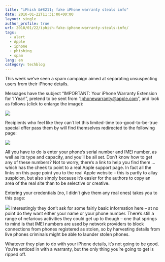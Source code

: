 ```yaml
---
title: "iPhish &#8211; fake iPhone warranty steals info"
date: 2010-01-22T11:31:00+00:00
layout: single
author_profile: true
url: 2010/01/22/iphish-fake-iphone-warranty-steals-info/
tags:
  - alert
  - Apple
  - iphone
  - phishing
  - spam
lang: en
category: techblog
---
```

This week we’ve seen a spam campaign aimed at separating unsuspecting users from their iPhone details.

Messages have the subject “IMPORTANT: Your iPhone Warranty Extension for 1 Year!”, pretend to be sent from “iphonewarranty@apple.com”, and look as follows (click to enlarge the image):

[![](http://1.bp.blogspot.com/_vaUVXcmC3OI/S1mExqcLapI/AAAAAAAAAuQ/06YWX_bmkSE/s640/iphish-message.jpg)](http://1.bp.blogspot.com/_vaUVXcmC3OI/S1mExqcLapI/AAAAAAAAAuQ/06YWX_bmkSE/s1600-h/iphish-message.jpg)

Recipients who feel like they can’t let this limited-time too-good-to-be-true special offer pass them by will find themselves redirected to the following page:

[![](http://4.bp.blogspot.com/_vaUVXcmC3OI/S1mEzp_CeXI/AAAAAAAAAuY/V3K4CPF6FEg/s640/iphish-page.jpg)](http://4.bp.blogspot.com/_vaUVXcmC3OI/S1mEzp_CeXI/AAAAAAAAAuY/V3K4CPF6FEg/s1600-h/iphish-page.jpg)

All you have to do is enter your phone’s serial number and IMEI number, as well as its type and capacity, and you’ll be all set. Don’t know how to get any of these numbers? Not to worry, there’s a link to help you find them … which has the cheek to point to a real Apple support page. In fact all the links on this page point you to the real Apple website &#8211; this is partly to allay suspicion, but also simply because it’s easier for the authors to copy an area of the real site than to be selective or creative.

Entering your credentials (no, I didn’t give them any real ones) takes you to this page:

[![](http://1.bp.blogspot.com/_vaUVXcmC3OI/S1mE1teHSRI/AAAAAAAAAug/DOftCYao0OM/s640/iphish-page2.jpg)](http://1.bp.blogspot.com/_vaUVXcmC3OI/S1mE1teHSRI/AAAAAAAAAug/DOftCYao0OM/s1600-h/iphish-page2.jpg)
Interestingly they don’t ask for some fairly basic information here &#8211; at no point do they want either your name or your phone number. There’s still a range of nefarious activities they could get up to though &#8211; one that springs to mind is that IMEI numbers are used by network providers to block connections from phones registered as stolen, so by harvesting details from live phones criminals might be able to launder stolen phones.

Whatever they plan to do with your iPhone details, it’s not going to be good. You’re enticed in with a warranty, but the only thing you’re going to get is ripped off.
